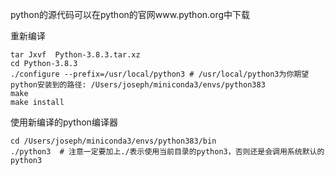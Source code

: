 python的源代码可以在python的官网www.python.org中下载

重新编译

```
tar Jxvf  Python-3.8.3.tar.xz
cd Python-3.8.3
./configure --prefix=/usr/local/python3 # /usr/local/python3为你期望python安装到的路径: /Users/joseph/miniconda3/envs/python383
make
make install
```

使用新编译的python编译器

```
cd /Users/joseph/miniconda3/envs/python383/bin
./python3  # 注意一定要加上./表示使用当前目录的python3，否则还是会调用系统默认的python3
```